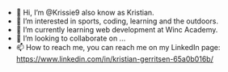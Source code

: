 - 👋 Hi, I’m @Krissie9 also know as Kristian.
- 👀 I’m interested in sports, coding, learning and the outdoors.
- 🌱 I’m currently learning web development at Winc Academy.
- 💞️ I’m looking to collaborate on ...
- 📫 How to reach me, you can reach me on my LinkedIn page: https://www.linkedin.com/in/kristian-gerritsen-65a0b016b/

<!---
Krissie9/Krissie9 is a ✨ special ✨ repository because its `README.md` (this file) appears on your GitHub profile.
You can click the Preview link to take a look at your changes.
--->
